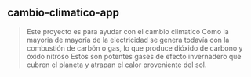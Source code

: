 ## cambio-climatico-app
>Este proyecto es para ayudar con el cambio climatico
>Como la mayoria de mayoría de la electricidad se genera todavía con la combustión de carbón o gas, lo que produce dióxido de carbono y óxido nitroso
>Estos son potentes gases de efecto invernadero que cubren el planeta y atrapan el calor proveniente del sol.
>
>
